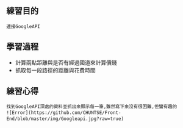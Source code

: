 ## 練習目的
    連接GoogleAPI
## 學習過程
*   計算兩點距離與是否有經過國道來計算價錢
*   抓取每一段路徑的距離與花費時間
## 練習心得
    找到GoogleAPI深處的資料並抓出來顯示每一筆,雖然寫下來沒有很困難,但蠻有趣的
    ![Error](https://github.com/CHUNTSE/Front-End/blob/master/img/Googleapi.jpg?raw=true)